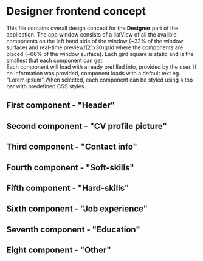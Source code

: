 # Designer frontend concept
This file contains overall design concept for the <b>Designer</b> part of the application. The app window consists of a listView of all the avalible components on the left hand side of the window (~33% of the window surface) and real-time preview/(21x30)grid where the components are placed (~66% of the window surface). Each gird square is static and is the smallest that each component can get.<br>
Each component will load with already prefilled info, provided by the user. If no information was provided, component loads with a default text eg. "Lorem ipsum"
When selected, each component can be styled using a top bar with predefined CSS styles.

## First component - "Header"

## Second component - "CV profile picture"

## Third component - "Contact info"

## Fourth component - "Soft-skills"

## Fifth component - "Hard-skills"

## Sixth component - "Job experience"

## Seventh component - "Education"

## Eight component - "Other"
